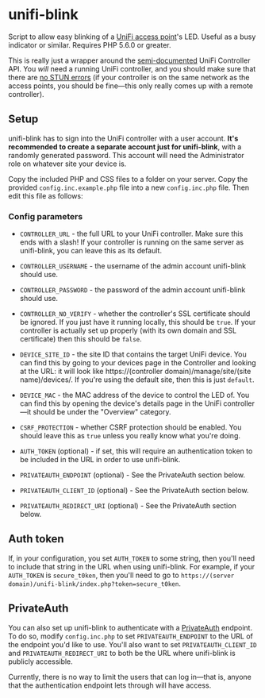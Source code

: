 # unifi-blink
Script to allow easy blinking of a [UniFi access point](https://unifi-network.ui.com/)'s LED. Useful as a busy indicator or similar. Requires PHP 5.6.0 or greater.

This is really just a wrapper around the [semi-documented](https://ubntwiki.com/products/software/unifi-controller/api) UniFi Controller API. You _will_ need a running UniFi controller, and you should make sure that there are [no STUN errors](https://help.ubnt.com/hc/en-us/articles/115015457668-UniFi-Troubleshooting-STUN-Communication-Errors) (if your controller is on the same network as the access points, you should be fine&mdash;this only really comes up with a remote controller).

## Setup
unifi-blink has to sign into the UniFi controller with a user account. **It's recommended to create a separate account just for unifi-blink**, with a randomly generated password. This account will need the Administrator role on whatever site your device is.

Copy the included PHP and CSS files to a folder on your server. Copy the provided `config.inc.example.php` file into a new `config.inc.php` file. Then edit this file as follows:

### Config parameters
* `CONTROLLER_URL` - the full URL to your UniFi controller. Make sure this ends with a slash! If your controller is running on the same server as unifi-blink, you can leave this as its default.
* `CONTROLLER_USERNAME` - the username of the admin account unifi-blink should use.
* `CONTROLLER_PASSWORD` - the password of the admin account unifi-blink should use.
* `CONTROLLER_NO_VERIFY` - whether the controller's SSL certificate should be ignored. If you just have it running locally, this should be `true`. If your controller is actually set up properly (with its own domain and SSL certificate) then this should be `false`.

* `DEVICE_SITE_ID` - the site ID that contains the target UniFi device. You can find this by going to your devices page in the Controller and looking at the URL: it will look like https://(controller domain)/manage/site/(site name)/devices/. If you're using the default site, then this is just `default`.
* `DEVICE_MAC` - the MAC address of the device to control the LED of. You can find this by opening the device's details page in the UniFi controller&mdash;it should be under the "Overview" category.

* `CSRF_PROTECTION` - whether CSRF protection should be enabled. You should leave this as `true` unless you really know what you're doing.
* `AUTH_TOKEN` (optional) - if set, this will require an authentication token to be included in the URL in order to use unifi-blink.
* `PRIVATEAUTH_ENDPOINT` (optional) - See the PrivateAuth section below.
* `PRIVATEAUTH_CLIENT_ID` (optional) - See the PrivateAuth section below.
* `PRIVATEAUTH_REDIRECT_URI` (optional) - See the PrivateAuth section below.

## Auth token
If, in your configuration, you set `AUTH_TOKEN` to some string, then you'll need to include that string in the URL when using unifi-blink. For example, if your `AUTH_TOKEN` is `secure_t0ken`, then you'll need to go to `https://(server domain)/unifi-blink/index.php?token=secure_t0ken`.

## PrivateAuth
You can also set up unifi-blink to authenticate with a [PrivateAuth](https://github.com/thatoddmailbox/PrivateAuth) endpoint. To do so, modify `config.inc.php` to set `PRIVATEAUTH_ENDPOINT` to the URL of the endpoint you'd like to use. You'll also want to set `PRIVATEAUTH_CLIENT_ID` and `PRIVATEAUTH_REDIRECT_URI` to both be the URL where unifi-blink is publicly accessible.

Currently, there is no way to limit the users that can log in&mdash;that is, anyone that the authentication endpoint lets through will have access.